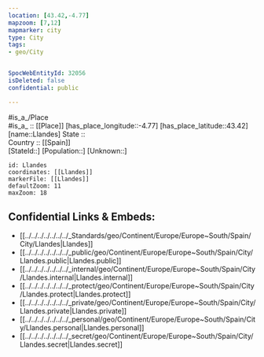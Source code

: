 ```yaml
---
location: [43.42,-4.77] 
mapzoom: [7,12] 
mapmarker: city 
type: City
tags:
- geo/City


SpocWebEntityId: 32056
isDeleted: false
confidential: public

---
```

#is_a_/Place  
#is_a_ :: [[Place]] 
[has_place_longitude::-4.77] 
[has_place_latitude::43.42] 
[name::Llandes] 
State ::  
Country :: [[Spain]]  
[StateId::] 
[Population::] 
[Unknown::] 


```leaflet
id: Llandes
coordinates: [[Llandes]] 
markerFile: [[Llandes]] 
defaultZoom: 11 
maxZoom: 18
```


## Confidential Links & Embeds: 
- [[../../../../../../../_Standards/geo/Continent/Europe/Europe~South/Spain/City/Llandes|Llandes]] 
- [[../../../../../../../_public/geo/Continent/Europe/Europe~South/Spain/City/Llandes.public|Llandes.public]] 
- [[../../../../../../../_internal/geo/Continent/Europe/Europe~South/Spain/City/Llandes.internal|Llandes.internal]] 
- [[../../../../../../../_protect/geo/Continent/Europe/Europe~South/Spain/City/Llandes.protect|Llandes.protect]] 
- [[../../../../../../../_private/geo/Continent/Europe/Europe~South/Spain/City/Llandes.private|Llandes.private]] 
- [[../../../../../../../_personal/geo/Continent/Europe/Europe~South/Spain/City/Llandes.personal|Llandes.personal]] 
- [[../../../../../../../_secret/geo/Continent/Europe/Europe~South/Spain/City/Llandes.secret|Llandes.secret]] 
